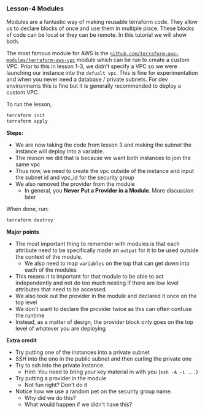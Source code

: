### Lesson-4 Modules

Modules are a fantastic way of making reusable terraform code. They allow us to declare blocks of once and use them in 
multiple place. These blocks of code can be local or they can be remote. In this tutorial we will show both.  
 
 The most famous module for AWS is the [`github.com/terraform-aws-modules/terraform-aws-vpc`](https://github.com/terraform-aws-modules/terraform-aws-vpc) 
module which can be run to create a custom VPC.  Prior to this in lesson 1-3, we didn't specify a VPC so we were 
launching our instance into the `defualt vpc`.  This is fine for experimentation and when you never need a database / 
private subnets. For dev environments this is fine but it is generally recommended to deploy a custom VPC. 

To run the lesson, 
```bash
terraform init
terraform apply
```

**Steps:**

- We are now taking the code from lesson 3 and making the subnet the instance will deploy into a variable. 
- The reason we did that is because we want both instances to join the same vpc 
- Thus now, we need to create the vpc outside of the instance and input the subnet id and vpc_id for the security group
- We also removed the provider from the module 
    - In general, you **Never Put a Provider in a Module**.  More discussion later  

When done, run:
```bash
terraform destroy
```

**Major points**

- The most important thing to remember with modules is that each attribute need to be specifically made an `output` for 
it to be used outside the context of the module. 
    - We also need to map `variables` on the top that can get down into each of the modules 
- This means it is important for that module to be able to act independently and not do too much nesting if there are 
low level attributes that need to be accessed.  
- We also took out the provider in the module and declared it once on the top level
- We don't want to declare the provider twice as this can often confuse the runtime 
- Instead, as a matter of design, the provider block only goes on the top level of whatever you are deploying

**Extra credit**
- Try putting one of the instances into a private subnet 
- SSH into the one in the public subnet and then curling the private one
- Try to ssh into the private instance. 
    - Hint: You need to bring your key material in with you (`ssh -A -i ...`)
- Try putting a provider in the module
    - Not fun right? Don't do it
- Notice how we use a random pet on the security group name.  
    - Why did we do this?
    - What would happen if we didn't have this?
